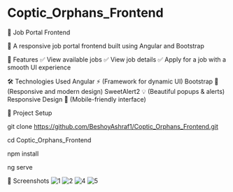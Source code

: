 # Coptic_Orphans_Frontend
📌 Job Portal Frontend



🚀 A responsive job portal frontend built using Angular and Bootstrap

🎯 Features
✅ View available jobs
✅ View job details
✅ Apply for a job with a smooth UI experience

🛠️ Technologies Used
Angular ⚡ (Framework for dynamic UI)
Bootstrap 🎨 (Responsive and modern design)
SweetAlert2 💡 (Beautiful popups & alerts)
Responsive Design 📱 (Mobile-friendly interface)

📂 Project Setup

git clone https://github.com/BeshoyAshraf1/Coptic_Orphans_Frontend.git

cd Coptic_Orphans_Frontend

npm install

ng serve

📸 Screenshots
![1](https://github.com/user-attachments/assets/fd9f3c05-e00a-4bf9-a685-6e030b1518cb)
![2](https://github.com/user-attachments/assets/47e54cd5-a401-4ad8-83ad-13c4edb8e759)
![4](https://github.com/user-attachments/assets/75cd24a1-8f09-4e17-ad34-577cd902c7b1)
![5](https://github.com/user-attachments/assets/c5499a9a-c3cd-4202-947b-dc05a3b43679)
